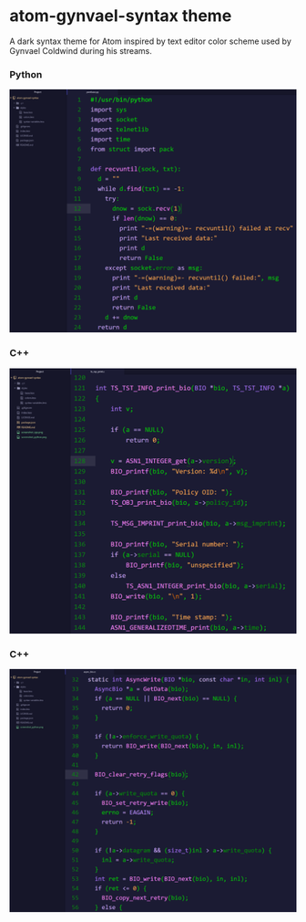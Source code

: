 # atom-gynvael-syntax theme

A dark syntax theme for Atom inspired by text editor color scheme used by Gynvael Coldwind during his streams.

### Python
![python screenshot](https://raw.githubusercontent.com/elklepo/atom-gynvael-syntax/master/screenshot_python.png)

### C++
![c screenshot](https://raw.githubusercontent.com/elklepo/atom-gynvael-syntax/master/screenshot_c.png)

### C++
![c++ screenshot](https://raw.githubusercontent.com/elklepo/atom-gynvael-syntax/master/screenshot_cpp.png)
